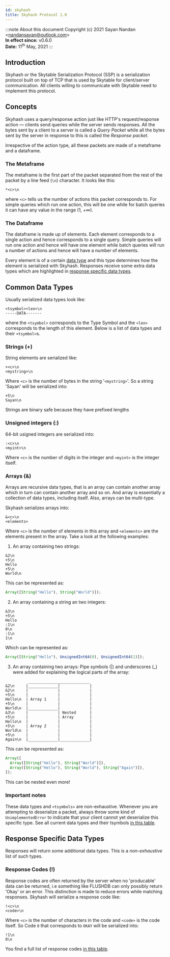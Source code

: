 ```yaml
---
id: skyhash
title: Skyhash Protocol 1.0
---
```


:::note About this document
Copyright (c) 2021 Sayan Nandan &lt;nandansayan@outlook.com&gt;  
**In effect since:** v0.6.0  
**Date:** 11<sup>th</sup> May, 2021
:::

## Introduction

Skyhash or the Skytable Serialization Protocol (SSP) is a serialization protocol built on top of TCP that is
used by Skytable for client/server communication. All clients willing to communicate with Skytable need to implement this protocol.

## Concepts

Skyhash uses a query/response action just like HTTP's request/response action &mdash;
clients send queries while the server sends responses. All the bytes sent by a client to a server is called a _Query Packet_ while all the bytes sent by the server in response to this is called the _Response packet_.

Irrespective of the action type, all these packets are made of a metaframe and a dataframe.

### The Metaframe

The metaframe is the first part of the packet separated from the rest of the packet by a line feed (`\n`) character. It looks like
this:

```
*<c>\n
```

where `<c>` tells us the number of actions this packet corresponds to. For simple queries which run one action, this will be one while for batch queries it can have any value in the range (1, +∞).

### The Dataframe

The dataframe is made up of elements. Each element corresponds to
a single action and hence corresponds to a single query. Simple queries will run one action and hence will have one element while batch queries will run a number of actions and hence will have a number of elements.

Every element is of a certain [data type](#common-data-types) and this type determines how the element is serialized with Skyhash. Responses receive some extra data types which are
highlighted in [response specific data types](#response-specific-data-types).

## Common Data Types

Usually serialized data types look like:

```
<tsymbol><len>\n
-----DATA-------
```

where the `<tsymbol>` corresponds to the Type Symbol and the `<len>` corresponds to the length of
this element. Below is a list of data types and their `<tsymbol>`s.

### Strings (+)

String elements are serialized like:

```
+<c>\n
<mystring>\n
```

Where `<c>` is the number of bytes in the string '`<mystring>`'.
So a string 'Sayan' will be serialized into:

```
+5\n
Sayan\n
```

Strings are binary safe because they have prefixed lengths

### Unsigned integers (:)

64-bit usigned integers are serialized into:

```
:<c>\n
<myint>\n
```

Where `<c>` is the number of digits in the integer and `<myint>` is the integer itself.

### Arrays (&)

Arrays are recursive data types, that is an array can contain another array which in turn can contain another array and so on. And array is essentially a collection of data types, including itself. Also, arrays can be multi-type.

Skyhash serializes arrays into:

```
&<c>\n
<elements>
```

Where `<c>` is the number of elements in this array and `<elements>` are the elements present in the array. Take a look at the following examples:

1. An array containing two strings:

```
&2\n
+5\n
Hello
+5\n
World\n
```

This can be represented as:

```js
Array([String("Hello"), String("World")]);
```

2. An array containing a string an two integers:

```
&3\n
+5\n
Hello
:1\n
0\n
:1\n
1\n
```

Which can be represented as:

```js
Array([String("Hello"), UnsignedInt64(0), UnsignedInt64(1)]);
```

3. An array containing two arrays:
   Pipe symbols (|) and underscores (\_) were added for explaining the logical parts of the array:

```
          ___________________________
&2\n     |_____________|             |
&2\n     |             |             |
+5\n     |             |             |
Hello\n  | Array 1     |             |
+5\n     |             |             |
World\n  |_____________|             |
&3\n     |             | Nested      |
+5\n     |             | Array       |
Hello\n  |             |             |
+5\n     | Array 2     |             |
World\n  |             |             |
+5\n     |             |             |
Again\n  |_____________|_____________|
```

This can be represented as:

```js
Array([
  Array([String("Hello"), String("World")]),
  Array([String("Hello"), String("World"), String("Again")]),
]);
```

This can be nested even more!

### Important notes

These data types and `<tsymbols>` are non-exhaustive. Whenever you are attempting to deserialize a packet, always throw some kind of `UnimplementedError` to indicate that your client cannot yet deserialize this specific type. See all current data types and their tsymbols [in this table](data-types).

## Response Specific Data Types

Responses will return some additional data types. This is a _non-exhaustive_ list of such types.

### Response Codes (!)

Response codes are often returned by the server when no
'producable' data can be returned, i.e something like FLUSHDB can only possibly return 'Okay' or an error. This distinction
is made to reduce errors while matching responses. Skyhash will serialize a response code like:

```
!<c>\n
<code>\n
```

Where `<c>` is the number of characters in the code and `<code>` is the code itself. So Code `0` that corresponds to `OKAY` will be serialized into:

```
!1\n
0\n
```

You find a full list of response codes [in this table](response-codes).
